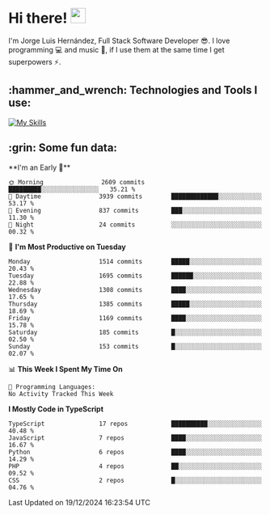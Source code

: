 <h1 align="left">
 <abc>
  <br>Hi there! <img src="https://user-images.githubusercontent.com/42378118/110234147-e3259600-7f4e-11eb-95be-0c4047144dea.gif" width="30"><br>
 </abc>
</h1>

I'm Jorge Luis Hernández, Full Stack Software Developer :sunglasses:. I love programming :computer: and music :musical_score:, if I use them at the same time I get superpowers :zap:. 


<h2 align="left">:hammer_and_wrench: Technologies and Tools I use:</h2>

[![My Skills](https://skillicons.dev/icons?i=js,ts,html,css,py,vue,react,next,nest,postgres,mysql)](https://skillicons.dev)

<h2 align="left">:grin: Some fun data:</h2>
<!--START_SECTION:waka-->
**I'm an Early 🐤** 

```text
🌞 Morning                2609 commits        █████████░░░░░░░░░░░░░░░░   35.21 % 
🌆 Daytime                3939 commits        █████████████░░░░░░░░░░░░   53.17 % 
🌃 Evening                837 commits         ███░░░░░░░░░░░░░░░░░░░░░░   11.30 % 
🌙 Night                  24 commits          ░░░░░░░░░░░░░░░░░░░░░░░░░   00.32 % 
```
📅 **I'm Most Productive on Tuesday** 

```text
Monday                   1514 commits        █████░░░░░░░░░░░░░░░░░░░░   20.43 % 
Tuesday                  1695 commits        ██████░░░░░░░░░░░░░░░░░░░   22.88 % 
Wednesday                1308 commits        ████░░░░░░░░░░░░░░░░░░░░░   17.65 % 
Thursday                 1385 commits        █████░░░░░░░░░░░░░░░░░░░░   18.69 % 
Friday                   1169 commits        ████░░░░░░░░░░░░░░░░░░░░░   15.78 % 
Saturday                 185 commits         █░░░░░░░░░░░░░░░░░░░░░░░░   02.50 % 
Sunday                   153 commits         █░░░░░░░░░░░░░░░░░░░░░░░░   02.07 % 
```


📊 **This Week I Spent My Time On** 

```text
💬 Programming Languages: 
No Activity Tracked This Week
```

**I Mostly Code in TypeScript** 

```text
TypeScript               17 repos            ██████████░░░░░░░░░░░░░░░   40.48 % 
JavaScript               7 repos             ████░░░░░░░░░░░░░░░░░░░░░   16.67 % 
Python                   6 repos             ████░░░░░░░░░░░░░░░░░░░░░   14.29 % 
PHP                      4 repos             ██░░░░░░░░░░░░░░░░░░░░░░░   09.52 % 
CSS                      2 repos             █░░░░░░░░░░░░░░░░░░░░░░░░   04.76 % 
```




 Last Updated on 19/12/2024 16:23:54 UTC
<!--END_SECTION:waka-->
